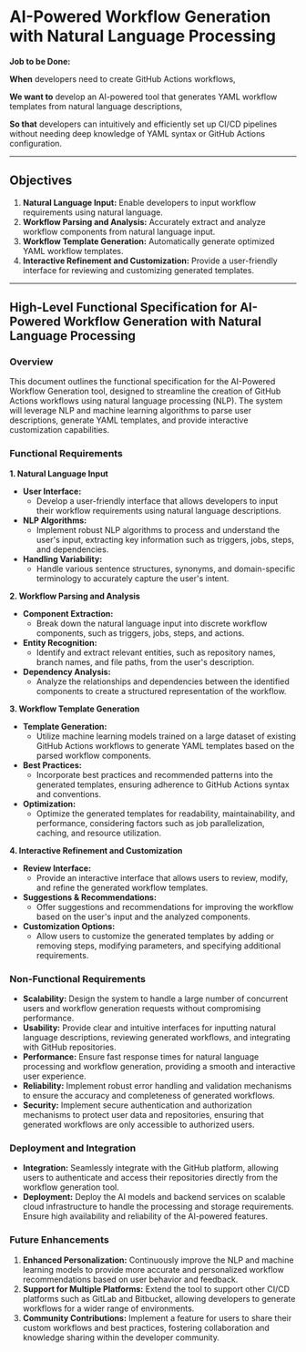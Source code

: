 # AI-Powered Workflow Generation with Natural Language Processing

**Job to be Done:**

**When** developers need to create GitHub Actions workflows,

**We want to** develop an AI-powered tool that generates YAML workflow templates from natural language descriptions,

**So that** developers can intuitively and efficiently set up CI/CD pipelines without needing deep knowledge of YAML syntax or GitHub Actions configuration.

---

## Objectives

1. **Natural Language Input:** Enable developers to input workflow requirements using natural language.
2. **Workflow Parsing and Analysis:** Accurately extract and analyze workflow components from natural language input.
3. **Workflow Template Generation:** Automatically generate optimized YAML workflow templates.
4. **Interactive Refinement and Customization:** Provide a user-friendly interface for reviewing and customizing generated templates.

---

## High-Level Functional Specification for AI-Powered Workflow Generation with Natural Language Processing

### Overview
This document outlines the functional specification for the AI-Powered Workflow Generation tool, designed to streamline the creation of GitHub Actions workflows using natural language processing (NLP). The system will leverage NLP and machine learning algorithms to parse user descriptions, generate YAML templates, and provide interactive customization capabilities.

### Functional Requirements

**1. Natural Language Input**
- **User Interface:**
  - Develop a user-friendly interface that allows developers to input their workflow requirements using natural language descriptions.
- **NLP Algorithms:**
  - Implement robust NLP algorithms to process and understand the user's input, extracting key information such as triggers, jobs, steps, and dependencies.
- **Handling Variability:**
  - Handle various sentence structures, synonyms, and domain-specific terminology to accurately capture the user's intent.

**2. Workflow Parsing and Analysis**
- **Component Extraction:**
  - Break down the natural language input into discrete workflow components, such as triggers, jobs, steps, and actions.
- **Entity Recognition:**
  - Identify and extract relevant entities, such as repository names, branch names, and file paths, from the user's description.
- **Dependency Analysis:**
  - Analyze the relationships and dependencies between the identified components to create a structured representation of the workflow.

**3. Workflow Template Generation**
- **Template Generation:**
  - Utilize machine learning models trained on a large dataset of existing GitHub Actions workflows to generate YAML templates based on the parsed workflow components.
- **Best Practices:**
  - Incorporate best practices and recommended patterns into the generated templates, ensuring adherence to GitHub Actions syntax and conventions.
- **Optimization:**
  - Optimize the generated templates for readability, maintainability, and performance, considering factors such as job parallelization, caching, and resource utilization.

**4. Interactive Refinement and Customization**
- **Review Interface:**
  - Provide an interactive interface that allows users to review, modify, and refine the generated workflow templates.
- **Suggestions & Recommendations:**
  - Offer suggestions and recommendations for improving the workflow based on the user's input and the analyzed components.
- **Customization Options:**
  - Allow users to customize the generated templates by adding or removing steps, modifying parameters, and specifying additional requirements.

### Non-Functional Requirements
- **Scalability:** Design the system to handle a large number of concurrent users and workflow generation requests without compromising performance.
- **Usability:** Provide clear and intuitive interfaces for inputting natural language descriptions, reviewing generated workflows, and integrating with GitHub repositories.
- **Performance:** Ensure fast response times for natural language processing and workflow generation, providing a smooth and interactive user experience.
- **Reliability:** Implement robust error handling and validation mechanisms to ensure the accuracy and completeness of generated workflows.
- **Security:** Implement secure authentication and authorization mechanisms to protect user data and repositories, ensuring that generated workflows are only accessible to authorized users.

### Deployment and Integration
- **Integration:** Seamlessly integrate with the GitHub platform, allowing users to authenticate and access their repositories directly from the workflow generation tool.
- **Deployment:** Deploy the AI models and backend services on scalable cloud infrastructure to handle the processing and storage requirements. Ensure high availability and reliability of the AI-powered features.

### Future Enhancements
1. **Enhanced Personalization:** Continuously improve the NLP and machine learning models to provide more accurate and personalized workflow recommendations based on user behavior and feedback.
2. **Support for Multiple Platforms:** Extend the tool to support other CI/CD platforms such as GitLab and Bitbucket, allowing developers to generate workflows for a wider range of environments.
3. **Community Contributions:** Implement a feature for users to share their custom workflows and best practices, fostering collaboration and knowledge sharing within the developer community.
